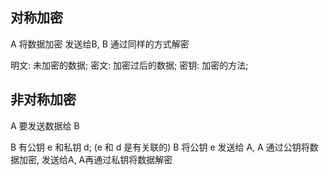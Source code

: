 ## 对称加密

A 将数据加密 发送给B, B 通过同样的方式解密

明文: 未加密的数据;
密文: 加密过后的数据;
密钥: 加密的方法;


## 非对称加密

A 要发送数据给 B

B 有公钥 e 和私钥 d; (e 和 d 是有关联的)
B 将公钥 e 发送给 A, A 通过公钥将数据加密, 发送给A, A再通过私钥将数据解密
